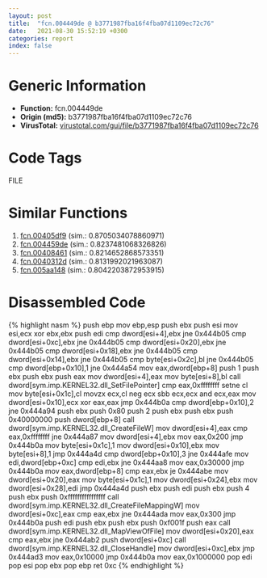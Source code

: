 ```yaml
---
layout: post
title:  "fcn.004449de @ b3771987fba16f4fba07d1109ec72c76"
date:   2021-08-30 15:52:19 +0300
categories: report
index: false
---
```


# Generic Information
- **Function:** fcn.004449de
- **Origin (md5):** b3771987fba16f4fba07d1109ec72c76
- **VirusTotal:** [virustotal.com/gui/file/b3771987fba16f4fba07d1109ec72c76][virustotal_ref]

# Code Tags
<span class="tag" id="FILE">FILE</span>


# Similar Functions

1. [fcn.00405df9][similar_1_ref] (sim.: 0.8705034078860971)
2. [fcn.004459de][similar_2_ref] (sim.: 0.8237481068326826)
3. [fcn.00408461][similar_3_ref] (sim.: 0.8214652868573351)
4. [fcn.0040312d][similar_4_ref] (sim.: 0.8131992021963087)
5. [fcn.005aa148][similar_5_ref] (sim.: 0.8042203872953915)


# Disassembled Code

{% highlight nasm %}
push ebp
mov ebp,esp
push ebx
push esi
mov esi,ecx
xor ebx,ebx
push edi
cmp dword[esi+4],ebx
jne 0x444b05
cmp dword[esi+0xc],ebx
jne 0x444b05
cmp dword[esi+0x20],ebx
jne 0x444b05
cmp dword[esi+0x18],ebx
jne 0x444b05
cmp dword[esi+0x14],ebx
jne 0x444b05
cmp byte[esi+0x2c],bl
jne 0x444b05
cmp dword[ebp+0x10],1
jne 0x444a54
mov eax,dword[ebp+8]
push 1
push ebx
push ebx
push eax
mov dword[esi+4],eax
mov byte[esi+8],bl
call dword[sym.imp.KERNEL32.dll_SetFilePointer]
cmp eax,0xffffffff
setne cl
mov byte[esi+0x1c],cl
movzx ecx,cl
neg ecx
sbb ecx,ecx
and ecx,eax
mov dword[esi+0x10],ecx
xor eax,eax
jmp 0x444b0a
cmp dword[ebp+0x10],2
jne 0x444a94
push ebx
push 0x80
push 2
push ebx
push ebx
push 0x40000000
push dword[ebp+8]
call dword[sym.imp.KERNEL32.dll_CreateFileW]
mov dword[esi+4],eax
cmp eax,0xffffffff
jne 0x444a87
mov dword[esi+4],ebx
mov eax,0x200
jmp 0x444b0a
mov byte[esi+0x1c],1
mov dword[esi+0x10],ebx
mov byte[esi+8],1
jmp 0x444a4d
cmp dword[ebp+0x10],3
jne 0x444afe
mov edi,dword[ebp+0xc]
cmp edi,ebx
jne 0x444aa8
mov eax,0x30000
jmp 0x444b0a
mov eax,dword[ebp+8]
cmp eax,ebx
je 0x444abe
mov dword[esi+0x20],eax
mov byte[esi+0x1c],1
mov dword[esi+0x24],ebx
mov dword[esi+0x28],edi
jmp 0x444a4d
push ebx
push edi
push ebx
push 4
push ebx
push 0xffffffffffffffff
call dword[sym.imp.KERNEL32.dll_CreateFileMappingW]
mov dword[esi+0xc],eax
cmp eax,ebx
jne 0x444ada
mov eax,0x300
jmp 0x444b0a
push edi
push ebx
push ebx
push 0xf001f
push eax
call dword[sym.imp.KERNEL32.dll_MapViewOfFile]
mov dword[esi+0x20],eax
cmp eax,ebx
jne 0x444ab2
push dword[esi+0xc]
call dword[sym.imp.KERNEL32.dll_CloseHandle]
mov dword[esi+0xc],ebx
jmp 0x444ad3
mov eax,0x10000
jmp 0x444b0a
mov eax,0x1000000
pop edi
pop esi
pop ebx
pop ebp
ret 0xc
{% endhighlight %}


[similar_1_ref]: /report/fcn.00405df9@d96761eb00d2d97e2b6f5ffffed0b46a
[similar_2_ref]: /report/fcn.004459de@b3771987fba16f4fba07d1109ec72c76
[similar_3_ref]: /report/fcn.00408461@470263fe7e7cc115b95cd041d643e3b5
[similar_4_ref]: /report/fcn.0040312d@73677cb40830e94fbfb5483ff33e40b9
[similar_5_ref]: /report/fcn.005aa148@7453c96a6fbd42ec690b8deb53eafcba
[virustotal_ref]: https://www.virustotal.com/gui/file/b3771987fba16f4fba07d1109ec72c76